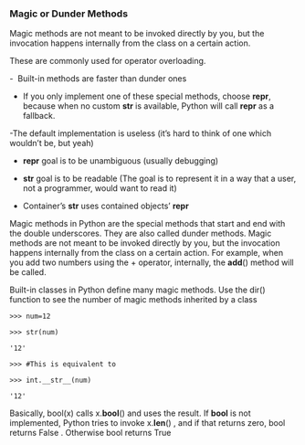 ### Magic or Dunder Methods

Magic methods are not meant to be invoked directly by you, but the invocation happens internally from the class on a certain action.

These are commonly used for operator overloading.

-  Built-in methods are faster than dunder ones

- If you only implement one of these special methods, choose __repr__, because when no custom __str__ is available, Python will call __repr__ as a fallback.

-The default implementation is useless (it’s hard to think of one which wouldn’t be, but yeah)

- __repr__ goal is to be unambiguous (usually debugging)
    
- __str__ goal is to be readable (The goal is to represent it in a way that a user, not a programmer, would want to read it)
    
- Container’s __str__ uses contained objects’ __repr__
    

Magic methods in Python are the special methods that start and end with the double underscores. They are also called dunder methods. Magic methods are not meant to be invoked directly by you, but the invocation happens internally from the class on a certain action. For example, when you add two numbers using the + operator, internally, the __add__() method will be called.

Built-in classes in Python define many magic methods. Use the dir() function to see the number of magic methods inherited by a class

```
>>> num=12

>>> str(num)

'12'

>>> #This is equivalent to

>>> int.__str__(num)

'12'
```

Basically, bool(x) calls x.__bool__() and uses the result. If __bool__ is not implemented, Python tries to invoke x.__len__() , and if that returns zero, bool returns False . Otherwise bool returns True